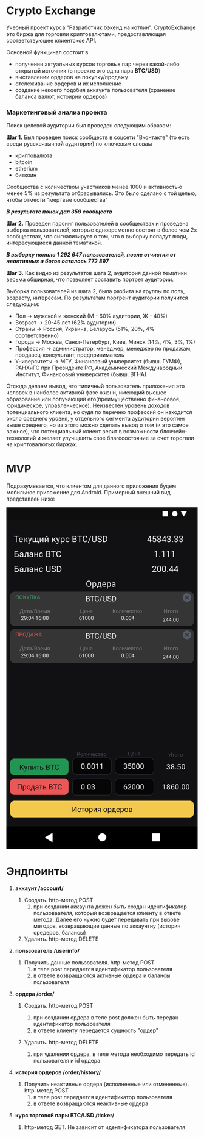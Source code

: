 # Crypto Exchange

Учебный проект курса "Разработчик бэкенд на котлин". CryptoExchange это биржа для торговли криптовалютами,
предоставляющая соответствующее клиентское API.

Основной функцинал состоит в

* получении актуальных курсов торговых пар через какой-либо открытый источник (в проекте это одна пара **BTC/USD**)
* выставлении ордеров на покупку/продажу
* отслеживание ордеров и их исполнение
* создание некоего подобия аккаунта пользователя (хранение баланса валют, истоирии ордеров)

### Маркетинговый анализ проекта

Поиск целевой аудитории был проведен следующим образом:

**Шаг 1.** Был проведен поиск сообществ в соцсети "Вконтакте" (то есть среди русскоязычной аудитории) по ключевым словам

- криптовалюта
- bitcoin
- etherium
- биткоин

Сообщества с количеством участников менее 1000 и активностью менее 5% из результата отбрасывались. Это было сделано с
той целью, чтобы отмести "мертвые сообщества"

**_В результате поиск дал 359 сообществ_**

**Шаг 2.** Проведен парсинг пользователей в сообществах и проведена выборка пользователей, которые одновременно состоят
в более чем 2х сообществах, что сигнализирует о том, что в выборку попадут люди, интересующиеся данной тематикой.

**_В выборку попало 1 292 647 пользователей, после отчистки от неактивных и ботов осталось 772 897_**

**Шаг 3.** Как видно из результатов шага 2, аудитория данной тематики весьма обширная, что позволяет составить портрет
аудитории.

Выборка пользователей из шага 2, была разбита на группы по полу, возрасту, интересам. По результатам портрент аудитории
получится следующим:

- Пол -> мужской и женский (М - 60% аудитории, Ж - 40%)
- Возраст -> 20-45 лет (62% аудитории)
- Страны -> Россия, Украина, Беларусь (51%, 20%, 4% соответственно)
- Города -> Москва, Санкт-Петербург, Киев, Минск (14%, 4%, 3%, 1%)
- Профессия -> администратор, менеджер, менеджер по продажам, продавец-консультант, предприниматель
- Университеты -> МГУ, Финансовый университет (бывш. ГУМФ), РАНХиГС при Президенте РФ, Академический Международный
  Институт, Финансовый университет (бывш. ВГНА)

Отсюда делаем вывод, что типичный пользователь приложения это человек в наиболее активной фазе жизни, имеющий высшее
образование или получающий его(преимущественно финансовое, юридическое, управленческое). Неизвестен уровень доходов
потенциального клиента, но судя по перечню профессий он находится около среднего уровня, у отдельного сегмента аудитории
вероятен выше среднего, но из этого можно сделать вывод о том (и это самое важное), что потенциальный клиент верит в
возможности блокчейн-технологий и желает улучщшить свое благосостояние за счет торогвли на криптовалютых биржах.

# MVP

Подразумевается, что клиентом для данного приложения будем мобильное приложение для Android. Примерный внешний вид
представлен ниже

![img.png](images/mvp_screen.png)

# Эндпоинты

1. **аккаунт /account/**
    1. Создать. http-метод POST
        1. при создании аккаунта дожен быть создан идентификатор пользоваателя, который возвращается клиенту в
           ответе метода. Далее его нужно будет передавать при вызове методов, возвращающие данные по аккаунтну (история
           оредеров, балансы)           
    2. Удалить. http-метод DELETE

2. **пользователь /userinfo/**
   1. Получить данные пользователя. http-метод POST
      1. в теле post передается идентификатор пользователя
      2. в ответе возвращаются активные ордера и балансы пользователя
      
3. **ордера /order/**
   1. Создать. http-метод POST
      1. при создании ордера в теле post должен быть передан идентификатор пользователя
      2. в ответе клиенту передается сущность "ордер"
      
   2. Удалить. http-метод DELETE
      1. при удалении ордера, в теле метода необходимо передать id пользователя и id ордера
      
4. **история ордеров /order/history/**
   1. Получить неактивные ордера (исполненные или отмененные). http-метод POST
      1. в теле post передается идентификатор пользователя
      2. в ответе возвращаются неактивные ордера
      
5. **курс торговой пары BTC/USD /ticker/**
   1. http-метод GET. Не зависит от идентификатора пользователя